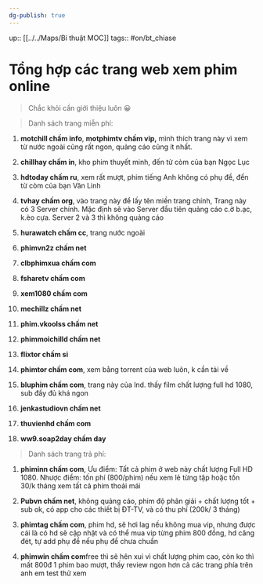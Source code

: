 ```yaml
---
dg-publish: true
---
```

up:: [[../../Maps/Bí thuật MOC]]
tags:: #on/bt_chiase

# Tổng hợp các trang web xem phim online

> Chắc khỏi cần giới thiệu luôn 😀


> Danh sách trang miễn phí:

1. **motchill chấm info**, **motphimtv chấm vip,** mình thích trang này vì xem từ nước ngoài cũng rất ngon, quảng cáo cũng ít nhất.
    
2. **chillhay chấm in**, kho phim thuyết minh, đến từ còm của bạn Ngọc Lục
    
3. **hdtoday chấm ru**, xem rất mượt, phim tiếng Anh không có phụ đề, đến từ còm của bạn Văn Linh
    
4. **tvhay chấm org**, vào trang này để lấy tên miền trang chính, Trang này có 3 Server chính. Mặc định sẽ vào Server đầu tiên quảng cáo c.ờ b.ạc, k.èo cựa. Server 2 và 3 thì không quảng cáo 
    
5. **hurawatch chấm cc**, trang nước ngoài
    
6. **phimvn2z chấm net**
    
7. **clbphimxua chấm com**
    
8. **fsharetv chấm com**
    
9. **xem1080 chấm com**
    
10. **mechillz chấm net**
    
11. **phim.vkoolss chấm net** 
    
12. **phimmoichilld chấm net**
    
13. **flixtor chấm si**
    
14. **phimtor chấm com**, xem bằng torrent của web luôn, k cần tải về
    
15. **bluphim chấm com**, trang này của lnd. thấy film chất lượng full hd 1080, sub đầy đủ khá ngon
    
16. **jenkastudiovn chấm net**
    
17. **thuvienhd chấm com**
    
18. **ww9.soap2day chấm day**


> Danh sách trang trả phí:

1. **phiminn chấm com**, Ưu điểm: Tất cả phim ở web này chất lượng Full HD 1080. Nhược điểm: tốn phí (800/phim) nếu xem lẻ từng tập hoặc tốn 30/k tháng xem tất cả phim thoải mái
    
2. **Pubvn chấm net**, không quảng cáo, phim độ phân giải + chất lượng tốt + sub ok, có app cho các thiết bị ĐT-TV, và có thu phí (200k/ 3 tháng)
    
3. **phimtag chấm com**, phim hd, sẽ hơi lag nếu không mua vip, nhưng được cái là có hd sẽ cập nhật và có thể mua vip từng phim 800 đồng, hd căng đét, tự add phụ đề nếu phụ đề chưa chuẩn
    
4. **phimwin chấm com**free thì sẽ hên xui vì chất lượng phim cao, còn ko thì mất 800đ 1 phim bao mượt, thấy review ngon hơn cả các trang phía trên anh em test thử xem